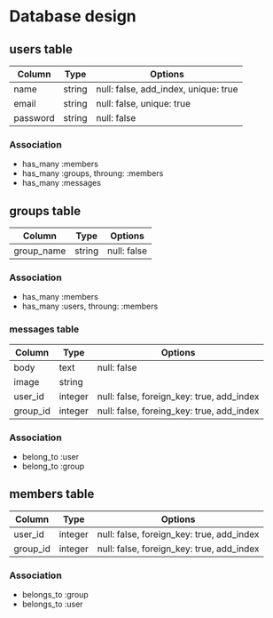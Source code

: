 # Database design

## users table

|Column|Type|Options|
|------|----|-------|
|name|string|null: false, add_index, unique: true|
|email|string|null: false, unique: true|
|password|string|null: false|

### Association
- has_many :members
- has_many :groups, throung: :members
- has_many :messages

## groups table

|Column|Type|Options|
|------|----|-------|
|group_name|string|null: false|

### Association
- has_many :members
- has_many :users, throung: :members

### messages table

|Column|Type|Options|
|------|----|-------|
|body|text|null: false|
|image|string||
|user_id|integer|null: false, foreign_key: true, add_index|
|group_id|integer|null: false, foreing_key: true, add_index|

### Association
- belong_to :user
- belong_to :group

## members table

|Column|Type|Options|
|------|----|-------|
|user_id|integer|null: false, foreign_key: true, add_index|
|group_id|integer|null: false, foreign_key: true, add_index|

### Association
- belongs_to :group
- belongs_to :user
